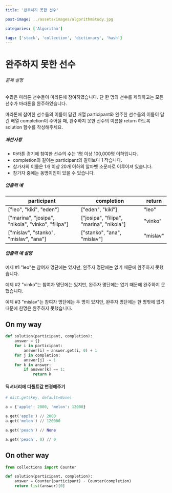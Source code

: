 ```yaml
---
title: '완주하지 못한 선수'

post-image: ../assets/images/algorithmStudy.jpg

categories: ['Algorithm']

tags: ['stack', 'collection', 'dictionary', 'hash']
---
```


# 완주하지 못한 선수

###### 문제 설명

수많은 마라톤 선수들이 마라톤에 참여하였습니다. 단 한 명의 선수를 제외하고는 모든 선수가 마라톤을 완주하였습니다.

마라톤에 참여한 선수들의 이름이 담긴 배열 participant와 완주한 선수들의 이름이 담긴 배열 completion이 주어질 때, 완주하지 못한 선수의 이름을 return 하도록 solution 함수를 작성해주세요.

##### 제한사항

- 마라톤 경기에 참여한 선수의 수는 1명 이상 100,000명 이하입니다.
- completion의 길이는 participant의 길이보다 1 작습니다.
- 참가자의 이름은 1개 이상 20개 이하의 알파벳 소문자로 이루어져 있습니다.
- 참가자 중에는 동명이인이 있을 수 있습니다.

##### 입출력 예

| participant                                       | completion                               | return   |
| ------------------------------------------------- | ---------------------------------------- | -------- |
| ["leo", "kiki", "eden"]                           | ["eden", "kiki"]                         | "leo"    |
| ["marina", "josipa", "nikola", "vinko", "filipa"] | ["josipa", "filipa", "marina", "nikola"] | "vinko"  |
| ["mislav", "stanko", "mislav", "ana"]             | ["stanko", "ana", "mislav"]              | "mislav" |

##### 입출력 예 설명

예제 #1
"leo"는 참여자 명단에는 있지만, 완주자 명단에는 없기 때문에 완주하지 못했습니다.

예제 #2
"vinko"는 참여자 명단에는 있지만, 완주자 명단에는 없기 때문에 완주하지 못했습니다.

예제 #3
"mislav"는 참여자 명단에는 두 명이 있지만, 완주자 명단에는 한 명밖에 없기 때문에 한명은 완주하지 못했습니다.



## On my way

```python
def solution(participant, completion):
    answer = {}
    for i in participant:
        answer[i] = answer.get(i, 0) + 1
    for j in completion:
        answer[j] -= 1
    for k in answer:
        if answer[k] == 1:
            return k
```

#### 딕셔너리에 디폴트값 변경해주기

```python
# dict.get(key, default=None)

a = {'apple': 2000, 'melon': 12000}

a.get('apple') // 2000
a.get('melon') // 120000

a.get('peach') // None

a.get('peach', 0) // 0

```



## On other way

```python
from collections import Counter        

def solution(participant, completion):
    answer = Counter(participant) - Counter(completion)
    return list(answer)[0]
```


